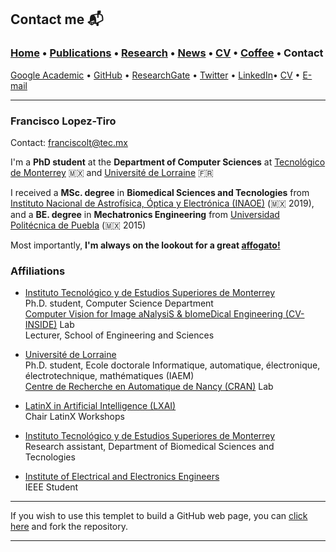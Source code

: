 
## Contact me 📬
###  [Home](/index) • [Publications](/publications) • [Research](/research) • [News](/news) • [CV](/brief_cv) • [Coffee](/coffee) • Contact                        

<a href="https://scholar.google.com/citations?user=AlKdFRsAAAAJ&hl=es" target="_blank">Google Academic</a> • <a href="https://github.com/friscolt" target="_blank">GitHub</a> • <a href="https://www.researchgate.net/profile/Francisco-Lopez-Tiro" target="_blank">ResearchGate</a> • <a href="https://twitter.com/Friscolt" target="_blank">Twitter</a> • <a href="https://www.linkedin.com/in/friscolt/" target="_blank">LinkedIn</a>• [CV](/files/CV_FranciscoLopez.pdf) • [E-mail](mailto:franciscolt@tec.mx?subject=%20Hello,%20Francisco) 


---

### **Francisco Lopez-Tiro**                 
Contact: [franciscolt@tec.mx](mailto:franciscolt@tec.mx?subject=%20Hello,%20Francisco)

I'm a **PhD student** at the **Department of Computer Sciences** at <a href="https://tec.mx/es" target="_blank">Tecnológico de Monterrey</a> 🇲🇽 and <a href="https://www.univ-lorraine.fr" target="_blank">Université de Lorraine</a> 🇫🇷

I received a **MSc. degree** in **Biomedical Sciences and Tecnologies** from <a href="https://www.inaoep.mx" target="_blank">Instituto Nacional de Astrofísica, Óptica y Electrónica (INAOE)</a> (🇲🇽 2019), and a **BE. degree** in **Mechatronics Engineering** from <a href="http://www.uppuebla.edu.mx/joomla1/" target="_blank">Universidad Politécnica de Puebla</a> (🇲🇽 2015)

Most importantly, **I'm always on the lookout for a great <a href="https://en.wikipedia.org/wiki/Affogato" target="_blank">affogato!</a>**

### Affiliations

* <a href="https://tec.mx/es" target="_blank">Instituto Tecnológico y de Estudios Superiores de Monterrey</a>                      
Ph.D. student, Computer Science Department   
[Computer Vision for Image aNalysiS & bIomeDical Engineering (CV-INSIDE)](https://x.com/CVINSIDE) Lab   
Lecturer, School of Engineering and Sciences

* <a href="https://www.univ-lorraine.fr" target="_blank">Université de Lorraine</a>                      
Ph.D. student, Ecole doctorale Informatique, automatique, électronique, électrotechnique, mathématiques (IAEM)   
[Centre de Recherche en Automatique de Nancy (CRAN)](https://www.cran.univ-lorraine.fr) Lab

* <a href="https://www.latinxinai.org" target="_blank"> LatinX in Artificial Intelligence (LXAI) </a>                      
Chair LatinX Workshops

* <a href="https://tec.mx/es" target="_blank">Instituto Tecnológico y de Estudios Superiores de Monterrey</a>                  
Research assistant, Department of Biomedical Sciences and Tecnologies

* <a href="https://www.ieee.org" target="_blank">Institute of Electrical and Electronics Engineers</a>                       
IEEE Student                                                            








---

If you wish to use this templet to build a GitHub web page, you can <a href="https://github.com/friscolt/friscolt.github.io" target="_blank">click here</a>  and fork the repository. 


---
